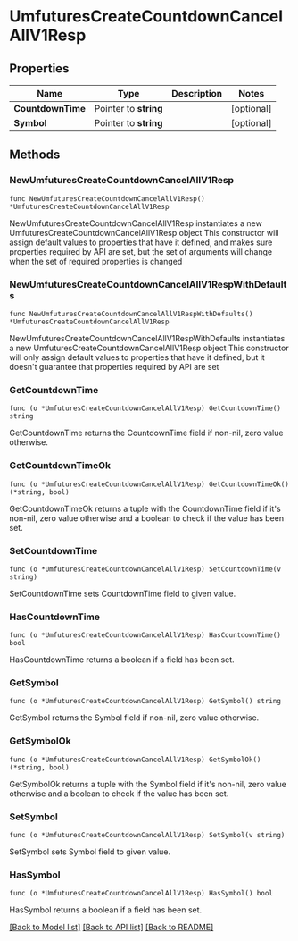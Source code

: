 # UmfuturesCreateCountdownCancelAllV1Resp

## Properties

Name | Type | Description | Notes
------------ | ------------- | ------------- | -------------
**CountdownTime** | Pointer to **string** |  | [optional] 
**Symbol** | Pointer to **string** |  | [optional] 

## Methods

### NewUmfuturesCreateCountdownCancelAllV1Resp

`func NewUmfuturesCreateCountdownCancelAllV1Resp() *UmfuturesCreateCountdownCancelAllV1Resp`

NewUmfuturesCreateCountdownCancelAllV1Resp instantiates a new UmfuturesCreateCountdownCancelAllV1Resp object
This constructor will assign default values to properties that have it defined,
and makes sure properties required by API are set, but the set of arguments
will change when the set of required properties is changed

### NewUmfuturesCreateCountdownCancelAllV1RespWithDefaults

`func NewUmfuturesCreateCountdownCancelAllV1RespWithDefaults() *UmfuturesCreateCountdownCancelAllV1Resp`

NewUmfuturesCreateCountdownCancelAllV1RespWithDefaults instantiates a new UmfuturesCreateCountdownCancelAllV1Resp object
This constructor will only assign default values to properties that have it defined,
but it doesn't guarantee that properties required by API are set

### GetCountdownTime

`func (o *UmfuturesCreateCountdownCancelAllV1Resp) GetCountdownTime() string`

GetCountdownTime returns the CountdownTime field if non-nil, zero value otherwise.

### GetCountdownTimeOk

`func (o *UmfuturesCreateCountdownCancelAllV1Resp) GetCountdownTimeOk() (*string, bool)`

GetCountdownTimeOk returns a tuple with the CountdownTime field if it's non-nil, zero value otherwise
and a boolean to check if the value has been set.

### SetCountdownTime

`func (o *UmfuturesCreateCountdownCancelAllV1Resp) SetCountdownTime(v string)`

SetCountdownTime sets CountdownTime field to given value.

### HasCountdownTime

`func (o *UmfuturesCreateCountdownCancelAllV1Resp) HasCountdownTime() bool`

HasCountdownTime returns a boolean if a field has been set.

### GetSymbol

`func (o *UmfuturesCreateCountdownCancelAllV1Resp) GetSymbol() string`

GetSymbol returns the Symbol field if non-nil, zero value otherwise.

### GetSymbolOk

`func (o *UmfuturesCreateCountdownCancelAllV1Resp) GetSymbolOk() (*string, bool)`

GetSymbolOk returns a tuple with the Symbol field if it's non-nil, zero value otherwise
and a boolean to check if the value has been set.

### SetSymbol

`func (o *UmfuturesCreateCountdownCancelAllV1Resp) SetSymbol(v string)`

SetSymbol sets Symbol field to given value.

### HasSymbol

`func (o *UmfuturesCreateCountdownCancelAllV1Resp) HasSymbol() bool`

HasSymbol returns a boolean if a field has been set.


[[Back to Model list]](../README.md#documentation-for-models) [[Back to API list]](../README.md#documentation-for-api-endpoints) [[Back to README]](../README.md)


